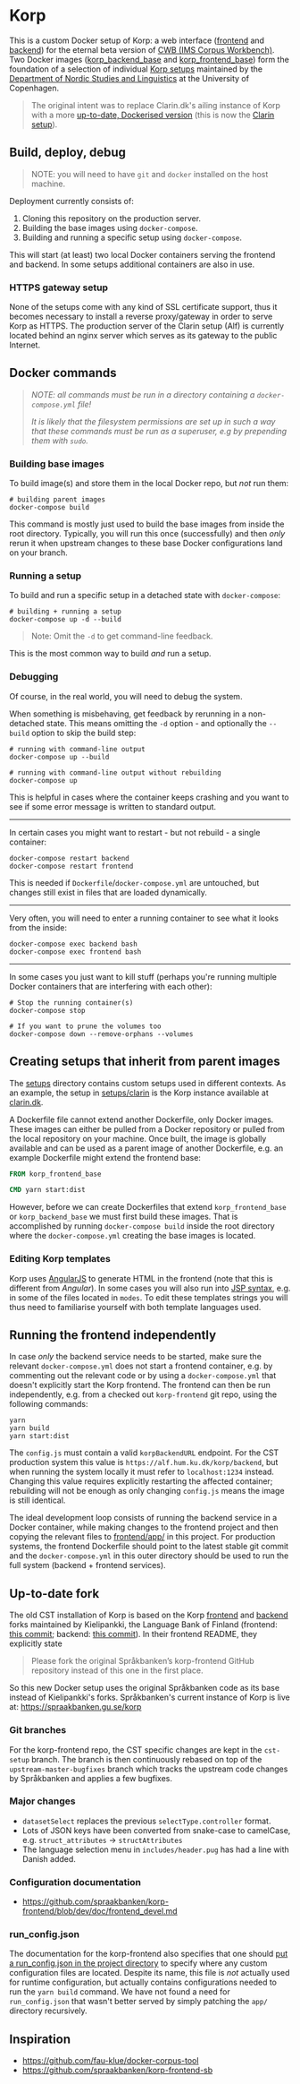 Korp
====
This is a custom Docker setup of Korp: a web interface ([frontend](https://github.com/spraakbanken/korp-frontend) and [backend](https://github.com/spraakbanken/korp-backend)) for the eternal beta version of [CWB (IMS Corpus Workbench)](http://cwb.sourceforge.net/beta.php). Two Docker images ([korp_backend_base](/backend) and [korp_frontend_base](/frontend)) form the foundation of a selection of individual [Korp setups](/setups) maintained by the [Department of Nordic Studies and Linguistics](https://nors.ku.dk/english/) at the University of Copenhagen.

> The original intent was to replace Clarin.dk's ailing instance of Korp with a more [up-to-date, Dockerised version](https://alf.hum.ku.dk/korp) (this is now the [Clarin setup](/setups/clarin)).

Build, deploy, debug
--------------------
> NOTE: you will need to have `git` and `docker` installed on the host machine.

Deployment currently consists of:

1. Cloning this repository on the production server.
2. Building the base images using `docker-compose`.
3. Building and running a specific setup using `docker-compose`.

This will start (at least) two local Docker containers serving the frontend and backend. In some setups additional containers are also in use.

### HTTPS gateway setup
None of the setups come with any kind of SSL certificate support, thus it becomes necessary to install a reverse proxy/gateway in order to serve Korp as HTTPS. The production server of the Clarin setup (Alf) is currently located behind an nginx server which serves as its gateway to the public Internet.

Docker commands
---------------
> _NOTE: all commands must be run in a directory containing a `docker-compose.yml` file!_
> 
> _It is likely that the filesystem permissions are set up in such a way that these commands must be run as a superuser, e.g by prepending them with `sudo`._

### Building base images
To build image(s) and store them in the local Docker repo, but _not_ run them:

```shell
# building parent images
docker-compose build
```

This command is mostly just used to build the base images from inside the root directory. Typically, you will run this once (successfully) and then *only* rerun it when upstream changes to these base Docker configurations land on your branch.

### Running a setup
To build and run a specific setup in a detached state with `docker-compose`:

```shell
# building + running a setup
docker-compose up -d --build
```
> Note: Omit the `-d` to get command-line feedback.

This is the most common way to build _and_ run a setup.

### Debugging
Of course, in the real world, you will need to debug the system.

When something is misbehaving, get feedback by rerunning in a non-detached state. This means omitting the `-d` option - and optionally the `--build` option to skip the build step:

```shell
# running with command-line output
docker-compose up --build

# running with command-line output without rebuilding
docker-compose up
```

This is helpful in cases where the container keeps crashing and you want to see if some error message is written to standard output.

---

In certain cases you might want to restart - but not rebuild - a single container:

```shell
docker-compose restart backend
docker-compose restart frontend
```

This is needed if `Dockerfile`/`docker-compose.yml` are untouched, but changes still exist in files that are loaded dynamically.

---

Very often, you will need to enter a running container to see what it looks from the inside:

```shell
docker-compose exec backend bash
docker-compose exec frontend bash
```
___

In some cases you just want to kill stuff (perhaps you're running multiple Docker containers that are interfering with each other):

```shell
# Stop the running container(s)
docker-compose stop

# If you want to prune the volumes too
docker-compose down --remove-orphans --volumes
```

Creating setups that inherit from parent images
-----------------------------------------------
The [setups](/setups) directory contains custom setups used in different contexts. As an example,
the setup in [setups/clarin](/setups/clarin) is the Korp instance available at [clarin.dk](https://alf.hum.ku.dk/korp). 

A Dockerfile file cannot extend another Dockerfile, only Docker images. These images can either be pulled from a Docker repository or pulled from the local repository on your machine. Once built, the image is globally available and can be used as a parent image of another Dockerfile, e.g. an example Dockerfile might extend the frontend base:

```Dockerfile
FROM korp_frontend_base

CMD yarn start:dist
```

However, before we can create Dockerfiles that extend `korp_frontend_base` or `korp_backend_base` we must first build these images. That is accomplished by running `docker-compose build` inside the root directory where the `docker-compose.yml` creating the base images is located.

### Editing Korp templates
Korp uses [AngularJS](https://angularjs.org/) to generate HTML in the frontend (note that this is different from _Angular_). In some cases you will also run into [JSP syntax](https://www.tutorialspoint.com/jsp/jsp_syntax.htm), e.g. in some of the files located in `modes`. To edit these templates strings you will thus need to familiarise yourself with both template languages used.

Running the frontend independently
----------------------------------
In case _only_ the backend service needs to be started, make sure the relevant `docker-compose.yml` does not start a frontend container, e.g. by commenting out the relevant code or by using a `docker-compose.yml` that doesn't explicitly start the Korp frontend. The frontend can then be run independently, e.g. from a checked out `korp-frontend` git repo, using the following commands:

```shell
yarn
yarn build
yarn start:dist
```

The `config.js` must contain a valid `korpBackendURL` endpoint. For the CST production system this value is `https://alf.hum.ku.dk/korp/backend`, but when running the system locally it must refer to `localhost:1234` instead. Changing this value requires explicitly restarting the affected container; rebuilding will not be enough as only changing `config.js` means the image is still identical.

The ideal development loop consists of running the backend service in a Docker container, while making changes to the frontend project and then copying the relevant files to [frontend/app/](/frontend/app) in this project. For production systems, the frontend Dockerfile should point to the latest stable git commit and the `docker-compose.yml` in this outer directory should be used to run the full system (backend + frontend services).

Up-to-date fork
---------------
The old CST installation of Korp is based on the Korp [frontend](https://github.com/CSCfi/Kielipankki-korp-frontend) and [backend](https://github.com/CSCfi/Kielipankki-korp-backend) forks maintained by Kielipankki, the Language Bank of Finland (frontend: [this commit](https://github.com/CSCfi/Kielipankki-korp-frontend/commit/c405880462eae55000fd56c5d039050e132b87f7); backend: [this commit](https://github.com/CSCfi/Kielipankki-korp-backend/commit/c1d6a83f2511e7bbd9dddfa5c0089a13dc687001)). In their frontend README, they explicitly state

> Please fork the original Språkbanken’s korp-frontend GitHub repository instead of this one in the first place.

So this new Docker setup uses the original Språkbanken code as its base instead of Kielipankki's forks. Språkbanken's current instance of Korp is live at: https://spraakbanken.gu.se/korp

### Git branches
For the korp-frontend repo, the CST specific changes are kept in the `cst-setup` branch. The branch is then continuously rebased on top of the `upstream-master-bugfixes` branch which tracks the upstream code changes by Språkbanken and applies a few bugfixes.

### Major changes
* `datasetSelect` replaces the previous `selectType.controller` format.
* Lots of JSON keys have been converted from snake-case to camelCase, e.g. `struct_attributes` -> `structAttributes`
* The language selection menu in `includes/header.pug` has had a line with Danish added.

### Configuration documentation
* https://github.com/spraakbanken/korp-frontend/blob/dev/doc/frontend_devel.md

### run_config.json
The documentation for the korp-frontend also specifies that one should [put a run_config.json in the project directory](https://github.com/spraakbanken/korp-frontend/blob/dev/doc/frontend_devel.md#configuration) to specify where any custom configuration files are located. Despite its name, this file is _not_ actually used for runtime configuration, but actually contains configurations needed to run the `yarn build` command. We have not found a need for `run_config.json` that wasn't better served by simply patching the `app/` directory recursively. 

Inspiration
-----------
* https://github.com/fau-klue/docker-corpus-tool
* https://github.com/spraakbanken/korp-frontend-sb

